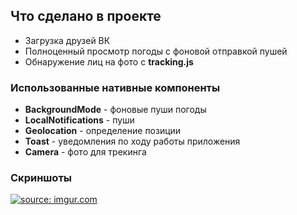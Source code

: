 ## Что сделано в проекте

- Загрузка друзей ВК
- Полноценный просмотр погоды с фоновой отправкой пушей
- Обнаружение лиц на фото с **tracking.js**

### Использованные нативные компоненты

- **BackgroundMode** - фоновые пуши погоды
- **LocalNotifications** - пуши
- **Geolocation** - определение позиции
- **Toast** - уведомления по ходу работы приложения
- **Camera** - фото для трекинга
### Скриншоты
<a href="http://imgur.com/ZFoptKL"><img src="http://i.imgur.com/ZFoptKL.jpg" title="source: imgur.com" /></a>

